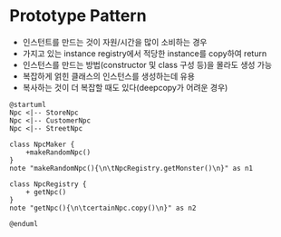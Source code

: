 # Prototype Pattern
- 인스턴트를 만드는 것이 자원/시간을 많이 소비하는 경우
- 가지고 있는 instance registry에서 적당한 instance를 copy하여 return
- 인스턴스를 만드는 방법(constructor 및 class 구성 등)을 몰라도 생성 가능
- 복잡하게 얽힌 클래스의 인스턴스를 생성하는데 유용
- 복사하는 것이 더 복잡할 때도 있다(deepcopy가 어려운 경우)

```plantuml
@startuml
Npc <|-- StoreNpc
Npc <|-- CustomerNpc
Npc <|-- StreetNpc

class NpcMaker {
    +makeRandomNpc()
}
note "makeRandomNpc(){\n\tNpcRegistry.getMonster()\n}" as n1

class NpcRegistry {
    + getNpc()
}
note "getNpc(){\n\tcertainNpc.copy()\n}" as n2

@enduml
```
